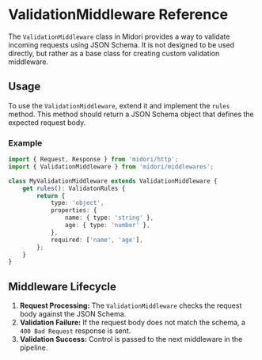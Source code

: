# ValidationMiddleware Reference
The `ValidationMiddleware` class in Midori provides a way to validate incoming requests using JSON Schema. It is not designed to be used directly, but rather as a base class for creating custom validation middleware.

## Usage
To use the `ValidationMiddleware`, extend it and implement the `rules` method. This method should return a JSON Schema object that defines the expected request body.

### Example
```ts
import { Request, Response } from 'midori/http';
import { ValidationMiddleware } from 'midori/middlewares';

class MyValidationMiddleware extends ValidationMiddleware {
    get rules(): ValidatonRules {
        return {
            type: 'object',
            properties: {
                name: { type: 'string' },
                age: { type: 'number' },
            },
            required: ['name', 'age'],
        };
    }
}
```

## Middleware Lifecycle
1. **Request Processing:** The `ValidationMiddleware` checks the request body against the JSON Schema.
2. **Validation Failure:** If the request body does not match the schema, a `400 Bad Request` response is sent.
3. **Validation Success:** Control is passed to the next middleware in the pipeline.
